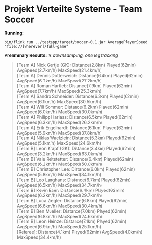 # Projekt Verteilte Systeme - Team Soccer

**Running:**

    bin/flink run ../testapp/target/soccer-0.1.jar AveragePlayerSpeed "file://[wherever]/full-game"

**Preliminary Results:**
*1s downsampling, one leg tracking*
> [Team A] Nick Gertje (GK):   Distance(2.8km)   Played(62min)   AvgSpeed(2.7km/h)   MaxSpeed(21.4km/h)  
[Team A] Dennis Dotterweich:   Distance(6.4km)   Played(62min)   AvgSpeed(6.2km/h)   MaxSpeed(27.2km/h)  
[Team A] Roman Hartleb:   Distance(7.9km)   Played(62min)   AvgSpeed(7.7km/h)   MaxSpeed(25.3km/h)  
[Team A] Sandro Schneider:   Distance(6.3km)   Played(62min)   AvgSpeed(6.1km/h)   MaxSpeed(30.5km/h)  
[Team A] Wili Sommer:   Distance(6.2km)   Played(62min)   AvgSpeed(6.0km/h)   MaxSpeed(30.0km/h)  
[Team A] Philipp Harlass:   Distance(6.5km)   Played(62min)   AvgSpeed(6.3km/h)   MaxSpeed(26.2km/h)  
[Team A] Erik Engelhardt:   Distance(6.1km)   Played(62min)   AvgSpeed(5.9km/h)   MaxSpeed(37.8km/h)  
[Team A] Niklas Waelzlein:   Distance(5.3km)   Played(62min)   AvgSpeed(5.1km/h)   MaxSpeed(24.6km/h)  
[Team B] Leon Krapf (GK):   Distance(3.4km)   Played(62min)   AvgSpeed(3.2km/h)   MaxSpeed(63.0km/h)  
[Team B] Vale Reitstetter:   Distance(6.4km)   Played(62min)   AvgSpeed(6.2km/h)   MaxSpeed(50.0km/h)  
[Team B] Christopher Lee:   Distance(6.0km)   Played(62min)   AvgSpeed(5.8km/h)   MaxSpeed(34.1km/h)  
[Team B] Leo Langhans:   Distance(6.7km)   Played(62min)   AvgSpeed(6.5km/h)   MaxSpeed(34.7km/h)  
[Team B] Kevin Baer:   Distance(6.4km)   Played(62min)   AvgSpeed(6.2km/h)   MaxSpeed(29.7km/h)  
[Team B] Luca Ziegler:   Distance(6.8km)   Played(62min)   AvgSpeed(6.6km/h)   MaxSpeed(30.4km/h)  
[Team B] Ben Mueller:   Distance(7.0km)   Played(62min)   AvgSpeed(6.8km/h)   MaxSpeed(24.6km/h)  
[Team B] Leon Heinze:   Distance(7.1km)   Played(62min)   AvgSpeed(6.9km/h)   MaxSpeed(25.1km/h)  
[Referee]:   Distance(4.1km)   Played(62min)   AvgSpeed(4.0km/h)   MaxSpeed(34.4km/h)  
